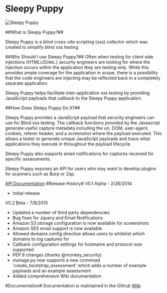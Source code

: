 Sleepy Puppy
============

![Sleepy Puppy](http://i.snag.gy/VQfEE.jpg)

##What is Sleepy Puppy?##

Sleepy Puppy is a blind cross-site scripting (xss) collector which was created to simplify blind xss testing.  

##Why Should I use Sleepy Puppy?##
Often when testing for client side injections (HTML/JS/etc.) security engineers are looking for where the injection occurs within the application they are testing *only*.  While this provides ample coverage for the application in scope, there is a possibility that the code engineers are injecting may be reflected back in a completely separate application.  

Sleepy Puppy helps facilitate inter-application xss testing by providing JavaScript payloads that callback to the Sleepy Puppy application. 

##How Does Sleepy Puppy Do It?##

Sleepy Puppy provides a JavaScript payload that security engineers can use for Blind xss testing.  The callback functions provided by the Javascript generate useful capture metadata including the uri, DOM, user-agent, cookies, referer header, and a screenshot where the payload executed.  This allows a tester to generate unique JavaScript payloads and trace what applications they execute in throughout the payload lifecycle.  

Sleepy Puppy also supports email notifications for captures received for specific assessments. 

Sleepy Puppy exposes an API for users who may want to develop plugins for scanners such as Burp or Zap.

[API Documentation](https://github.com/sbehrens/sleepy-puppy/blob/master/API.md)
#Release History#
V0.1 Alpha - 2/26/2014
* Initial release

V0.2 Beta - 7/9/2015
* Updated a number of third party dependencies
* Bug fixes for Jquery and Email Notifications
* Amazon S3 storage configuration is now available for screenshots
* Amazon SES email support is now available
* Allowed domains config directive allows users to whitelist which domains to log captures for
* Callback configuration settings for hostname and protocol now supported
* PEP 8 changes (thanks @monkey_security)
* manage.py now supports a new commnad 'create_bootstrap_assessment' which adds a number of example payloads and an example assessment
* Added comprehensive Wiki documentation


#Documentation#
Documentation is maintained in the Github [Wiki](https://github.com/sbehrens/sleepy-puppy/wiki)
